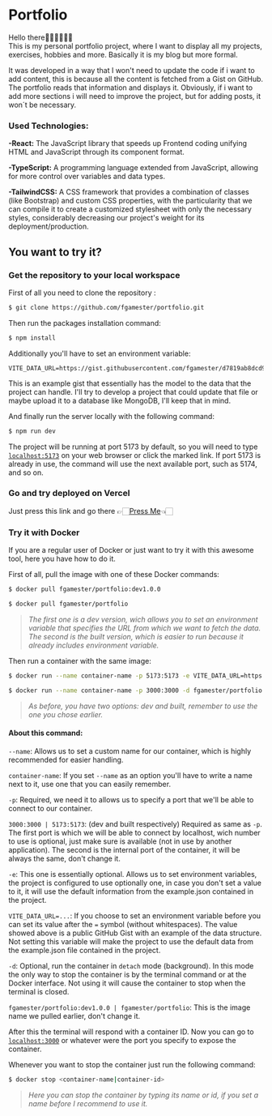 # Portfolio

Hello there👋🏼👋🏼👋🏼  
This is my personal portfolio project, where I want to display all my projects, exercises, hobbies and more. Basically it is my blog but more formal.

It was developed in a way that I won't need to update the code if i want to add content, this is because all the content is fetched from a Gist on GitHub. The portfolio reads that information and displays it. Obviously, if i want to add more sections i will need to improve the project, but for adding posts, it won´t be necessary.

### Used Technologies:

**-React:** The JavaScript library that speeds up Frontend coding unifying HTML and JavaScript through its component format.

**-TypeScript:** A programming language extended from JavaScript, allowing for more control over variables and data types.

**-TailwindCSS:** A CSS framework that provides a combination of classes (like Bootstrap) and custom CSS properties, with the particularity that we can compile it to create a customized stylesheet with only the necessary styles, considerably decreasing our project's weight for its deployment/production.

## You want to try it?

### Get the repository to your local workspace

First of all you need to clone the repository :
```bash
$ git clone https://github.com/fgamester/portfolio.git
```
Then run the packages installation command:
```bash
$ npm install
```
Additionally you'll have to set an environment variable:
```
VITE_DATA_URL=https://gist.githubusercontent.com/fgamester/d7819ab8dcd914121e12f757d5af7a43/raw/data_example.json
```
This is an example gist that essentially has the model to the data that the project can handle. I'll try to develop a project that could update that file or maybe upload it to a database like MongoDB, I'll keep that in mind.

And finally run the server locally with the following command:
```bash
$ npm run dev
```
The project will be running at port 5173 by default, so you will need to type [`localhost:5173`](http://localhost:5173) on your web browser or click the marked link. If port 5173 is already in use, the command will use the next available port, such as 5174, and so on.

### Go and try deployed on Vercel

Just press this link and go there 👉🏻[Press Me]()👈🏻

### Try it with Docker

If you are a regular user of Docker or just want to try it with this awesome tool, here you have how to do it.

First of all, pull the image with one of these Docker commands:
```bash
$ docker pull fgamester/portfolio:dev1.0.0
```
```bash
$ docker pull fgamester/portfolio
```
>*The first one is a dev version, wich allows you to set an environment variable that specifies the URL from which we want to fetch the data. The second is the built version, which is easier to run because it already includes environment variable.*

Then run a container with the same image:
```bash
$ docker run --name container-name -p 5173:5173 -e VITE_DATA_URL=https://gist.githubusercontent.com/fgamester/d7819ab8dcd914121e12f757d5af7a43/raw/data_example.json -d fgamester/portfolio:dev1.0.0
```
```bash
$ docker run --name container-name -p 3000:3000 -d fgamester/portfolio
```
>*As before, you have two options: dev and built, remember to use the one you chose earlier.*
#### About this command:

`--name`: Allows us to set a custom name for our container, which is highly recommended for easier handling.

`container-name`: If you set `--name` as an option you'll have to write a name next to it, use one that you can easily remember.

`-p`: Required, we need it to allows us to specify a port that we'll be able to connect to our container.

`3000:3000 | 5173:5173`: (dev and built respectively) Required as same as `-p`. The first port is which we will be able to connect by localhost, wich number to use is optional, just make sure is available (not in use by another application). The second is the internal port of the container, it will be always the same, don't change it.

`-e`: This one is essentially optional. Allows us to set environment variables, the project is configured to use optionally one, in case you don't set a value to it, it will use the default information from the example.json contained in the project.

`VITE_DATA_URL=...`: If you choose to set an environment variable before you can set its value after the `=` symbol (without whitespaces). The value showed above is a public GitHub Gist with an example of the data structure. Not setting this variable will make the project to use the default data from the example.json file contained in the project.

`-d`: Optional, run the container in `detach` mode (background). In this mode the only way to stop the container is by the terminal command or at the Docker interface. Not using it will cause the container to stop when the terminal is closed.

`fgamester/portfolio:dev1.0.0 | fgamester/portfolio`: This is the image name we pulled earlier, don't change it.

After this the terminal will respond with a container ID. Now you can go to [`localhost:3000`](http://localhost:3000) or whatever were the port you specify to expose the container.

Whenever you want to stop the container just run the following command:
```bash
$ docker stop <container-name|container-id>
```
>*Here you can stop the container by typing its name or id, if you set a name before I recommend to use it.*